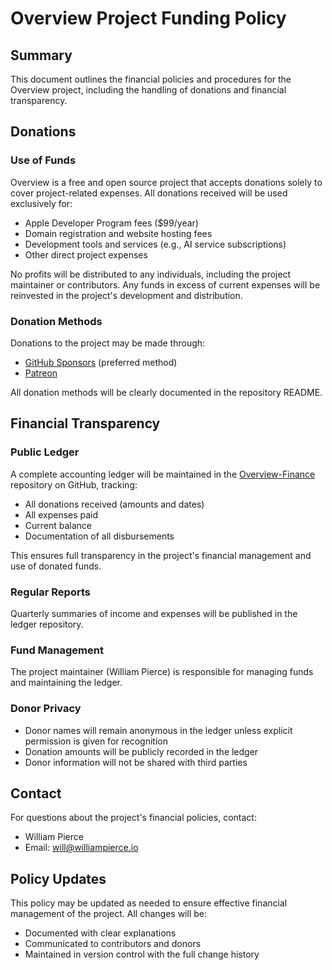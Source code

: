 # Overview Project Funding Policy

## Summary

This document outlines the financial policies and procedures for the Overview project, including the handling of donations and financial transparency.

## Donations

### Use of Funds

Overview is a free and open source project that accepts donations solely to cover project-related expenses. All donations received will be used exclusively for:

-   Apple Developer Program fees ($99/year)
-   Domain registration and website hosting fees
-   Development tools and services (e.g., AI service subscriptions)
-   Other direct project expenses

No profits will be distributed to any individuals, including the project maintainer or contributors. Any funds in excess of current expenses will be reinvested in the project's development and distribution.

### Donation Methods

Donations to the project may be made through:

-   [GitHub Sponsors](https://github.com/sponsors/williamcpierce) (preferred method)
-   [Patreon](https://www.patreon.com/overview_app)

All donation methods will be clearly documented in the repository README.

## Financial Transparency

### Public Ledger

A complete accounting ledger will be maintained in the [Overview-Finance](https://github.com/williamcpierce/Overview-Finance) repository on GitHub, tracking:

-   All donations received (amounts and dates)
-   All expenses paid
-   Current balance
-   Documentation of all disbursements

This ensures full transparency in the project's financial management and use of donated funds.

### Regular Reports

Quarterly summaries of income and expenses will be published in the ledger repository.

### Fund Management

The project maintainer (William Pierce) is responsible for managing funds and maintaining the ledger.

### Donor Privacy

-   Donor names will remain anonymous in the ledger unless explicit permission is given for recognition
-   Donation amounts will be publicly recorded in the ledger
-   Donor information will not be shared with third parties

## Contact

For questions about the project's financial policies, contact:

-   William Pierce
-   Email: will@williampierce.io

## Policy Updates

This policy may be updated as needed to ensure effective financial management of the project. All changes will be:

-   Documented with clear explanations
-   Communicated to contributors and donors
-   Maintained in version control with the full change history
